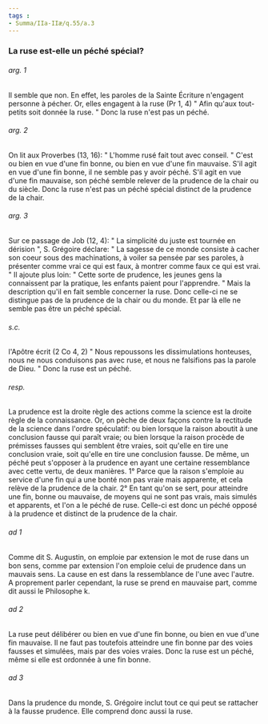 ```yaml
---
tags : 
- Summa/IIa-IIæ/q.55/a.3
---
```


### La ruse est-elle un péché spécial?

###### arg. 1
Il semble que non. En effet, les paroles de la Sainte Écriture n'engagent personne à pécher. Or, elles engagent à la ruse (Pr 1, 4) " Afin qu'aux tout-petits soit donnée la ruse. " Donc la ruse n'est pas un péché. 

###### arg. 2
On lit aux Proverbes (13, 16): " L'homme rusé fait tout avec conseil. " C'est ou bien en vue d'une fin bonne, ou bien en vue d'une fin mauvaise. S'il agit en vue d'une fin bonne, il ne semble pas y avoir péché. S'il agit en vue d'une fin mauvaise, son péché semble relever de la prudence de la chair ou du siècle. Donc la ruse n'est pas un péché spécial distinct de la prudence de la chair. 

###### arg. 3
Sur ce passage de Job (12, 4): " La simplicité du juste est tournée en dérision ", S. Grégoire déclare: " La sagesse de ce monde consiste à cacher son coeur sous des machinations, à voiler sa pensée par ses paroles, à présenter comme vrai ce qui est faux, à montrer comme faux ce qui est vrai. " Il ajoute plus loin: " Cette sorte de prudence, les jeunes gens la connaissent par la pratique, les enfants paient pour l'apprendre. " Mais la description qu'il en fait semble concerner la ruse. Donc celle-ci ne se distingue pas de la prudence de la chair ou du monde. Et par là elle ne semble pas être un péché spécial. 

###### s.c.
l'Apôtre écrit (2 Co 4, 2) " Nous repoussons les dissimulations honteuses, nous ne nous conduisons pas avec ruse, et nous ne falsifions pas la parole de Dieu. " Donc la ruse est un péché. 

###### resp.
La prudence est la droite règle des actions comme la science est la droite règle de la connaissance. Or, on pèche de deux façons contre la rectitude de la science dans l'ordre spéculatif: ou bien lorsque la raison aboutit à une conclusion fausse qui paraît vraie; ou bien lorsque la raison procède de prémisses fausses qui semblent être vraies, soit qu'elle en tire une conclusion vraie, soit qu'elle en tire une conclusion fausse. De même, un péché peut s'opposer à la prudence en ayant une certaine ressemblance avec cette vertu, de deux manières. 1° Parce que la raison s'emploie au service d'une fin qui a une bonté non pas vraie mais apparente, et cela relève de la prudence de la chair. 2° En tant qu'on se sert, pour atteindre une fin, bonne ou mauvaise, de moyens qui ne sont pas vrais, mais simulés et apparents, et l'on a le péché de ruse. Celle-ci est donc un péché opposé à la prudence et distinct de la prudence de la chair. 

###### ad 1
Comme dit S. Augustin, on emploie par extension le mot de ruse dans un bon sens, comme par extension l'on emploie celui de prudence dans un mauvais sens. La cause en est dans la ressemblance de l'une avec l'autre. A proprement parler cependant, la ruse se prend en mauvaise part, comme dit aussi le Philosophe k. 

###### ad 2
La ruse peut délibérer ou bien en vue d'une fin bonne, ou bien en vue d'une fin mauvaise. Il ne faut pas toutefois atteindre une fin bonne par des voies fausses et simulées, mais par des voies vraies. Donc la ruse est un péché, même si elle est ordonnée à une fin bonne. 

###### ad 3
Dans la prudence du monde, S. Grégoire inclut tout ce qui peut se rattacher à la fausse prudence. Elle comprend donc aussi la ruse. 

